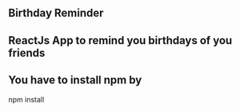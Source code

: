 ## Birthday Reminder

## ReactJs App to remind you birthdays of you friends

## You have to install npm by

npm install
